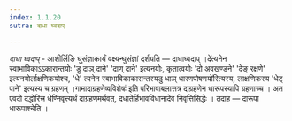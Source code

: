 ```yaml
---
index: 1.1.20
sutra: दाधा घ्वदाप्

---
```

_दाधा घ्वदाप्_ - आशीर्लिङि घुसंज्ञाकार्यं वक्ष्यन्घुसंज्ञां दर्शयति —  दाधाघ्वदाप् ।दे॑त्यनेन स्वाभाविकाऽ‌ऽकारान्तयोः 'डु दाञ् दाने' 'दाण् दाने' इत्यनयोः, कृतात्वयोः 'दो अवखण्डने' 'देङ् रक्षणे' इत्यनयोर्लाक्षणिकयोश्च, 'धे' त्यनेन स्वाभाविकाकारान्तस्यडु धाञ् धारणपोषणयो॑रित्यस्य, लाक्षणिकस्य 'धेट् पाने' इत्यस्य च ग्रहणम् ।गामादाग्रहणेष्वविशेषः॑ इति परिभाषाबलात्तत्र दाग्रहणेन धारूपस्यापि ग्रहणाच्च । अत एवदो दद्धो॑रित्त्र धेण्निवृत्त्यर्थं दाग्रहणमर्थवत्, दधातेर्हिभावविधानादेव निवृत्तिसिद्धेः । तदाह — दारूपा धारूपाश्चेति ।
